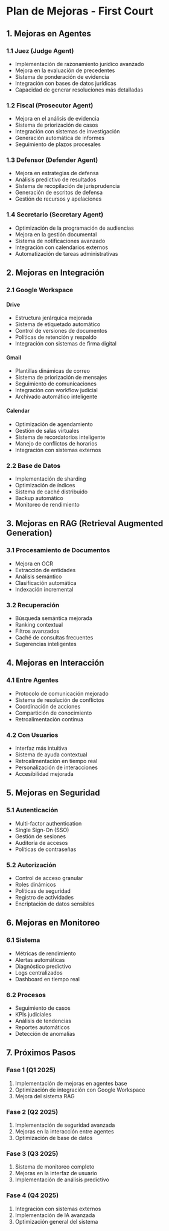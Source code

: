 # Plan de Mejoras - First Court

## 1. Mejoras en Agentes

### 1.1 Juez (Judge Agent)
- Implementación de razonamiento jurídico avanzado
- Mejora en la evaluación de precedentes
- Sistema de ponderación de evidencia
- Integración con bases de datos jurídicas
- Capacidad de generar resoluciones más detalladas

### 1.2 Fiscal (Prosecutor Agent)
- Mejora en el análisis de evidencia
- Sistema de priorización de casos
- Integración con sistemas de investigación
- Generación automática de informes
- Seguimiento de plazos procesales

### 1.3 Defensor (Defender Agent)
- Mejora en estrategias de defensa
- Análisis predictivo de resultados
- Sistema de recopilación de jurisprudencia
- Generación de escritos de defensa
- Gestión de recursos y apelaciones

### 1.4 Secretario (Secretary Agent)
- Optimización de la programación de audiencias
- Mejora en la gestión documental
- Sistema de notificaciones avanzado
- Integración con calendarios externos
- Automatización de tareas administrativas

## 2. Mejoras en Integración

### 2.1 Google Workspace
#### Drive
- Estructura jerárquica mejorada
- Sistema de etiquetado automático
- Control de versiones de documentos
- Políticas de retención y respaldo
- Integración con sistemas de firma digital

#### Gmail
- Plantillas dinámicas de correo
- Sistema de priorización de mensajes
- Seguimiento de comunicaciones
- Integración con workflow judicial
- Archivado automático inteligente

#### Calendar
- Optimización de agendamiento
- Gestión de salas virtuales
- Sistema de recordatorios inteligente
- Manejo de conflictos de horarios
- Integración con sistemas externos

### 2.2 Base de Datos
- Implementación de sharding
- Optimización de índices
- Sistema de caché distribuido
- Backup automático
- Monitoreo de rendimiento

## 3. Mejoras en RAG (Retrieval Augmented Generation)

### 3.1 Procesamiento de Documentos
- Mejora en OCR
- Extracción de entidades
- Análisis semántico
- Clasificación automática
- Indexación incremental

### 3.2 Recuperación
- Búsqueda semántica mejorada
- Ranking contextual
- Filtros avanzados
- Caché de consultas frecuentes
- Sugerencias inteligentes

## 4. Mejoras en Interacción

### 4.1 Entre Agentes
- Protocolo de comunicación mejorado
- Sistema de resolución de conflictos
- Coordinación de acciones
- Compartición de conocimiento
- Retroalimentación continua

### 4.2 Con Usuarios
- Interfaz más intuitiva
- Sistema de ayuda contextual
- Retroalimentación en tiempo real
- Personalización de interacciones
- Accesibilidad mejorada

## 5. Mejoras en Seguridad

### 5.1 Autenticación
- Multi-factor authentication
- Single Sign-On (SSO)
- Gestión de sesiones
- Auditoría de accesos
- Políticas de contraseñas

### 5.2 Autorización
- Control de acceso granular
- Roles dinámicos
- Políticas de seguridad
- Registro de actividades
- Encriptación de datos sensibles

## 6. Mejoras en Monitoreo

### 6.1 Sistema
- Métricas de rendimiento
- Alertas automáticas
- Diagnóstico predictivo
- Logs centralizados
- Dashboard en tiempo real

### 6.2 Procesos
- Seguimiento de casos
- KPIs judiciales
- Análisis de tendencias
- Reportes automáticos
- Detección de anomalías

## 7. Próximos Pasos

### Fase 1 (Q1 2025)
1. Implementación de mejoras en agentes base
2. Optimización de integración con Google Workspace
3. Mejora del sistema RAG

### Fase 2 (Q2 2025)
1. Implementación de seguridad avanzada
2. Mejoras en la interacción entre agentes
3. Optimización de base de datos

### Fase 3 (Q3 2025)
1. Sistema de monitoreo completo
2. Mejoras en la interfaz de usuario
3. Implementación de análisis predictivo

### Fase 4 (Q4 2025)
1. Integración con sistemas externos
2. Implementación de IA avanzada
3. Optimización general del sistema
